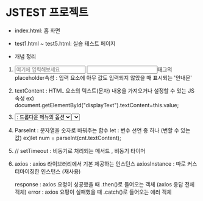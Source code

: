 # JSTEST 프로젝트

- index.html: 홈 화면
- test1.html ~ test5.html: 실습 테스트 페이지

- 개념 정리
1. <input type="" id = "" placeholder="여기에 입력해보세요">
    <input>태그의 placeholder속성 : 입력 요소에 아무 값도 입력되지 않았을 때 표시되는 '안내문'
    
2. textContent :  HTML 요소의 텍스트(문자) 내용을 가져오거나 설정할 수 있는 JS 속성
    ex) document.getElementById("displayText").textContent=this.value;  

3. <select> : 드롭다운 메뉴 <option> : 드롭다운 메뉴의 옵션 
    <select>는 click이 아니고 change

4. ParseInt    : 문자열을 숫자로 바꿔주는 함수
   let         : 변수 선언 중 하나 (변할 수 있는 값)
    ex)let num = parseInt(cnt.textContent);


5. // setTimeout : 비동기로 처리되는 메서드 , 비동기 타이머

6. axios : axios 라이브러리에서 기본 제공하는 인스턴스
   axiosInstance : 따로 커스터마이징한 인스턴스 (재사용)
   
   response : axios 요청이 성공했을 때 .then()로 들어오는 객체  (axios 응답 전체 객체)
   error : axios 요펑이 실패했을 때 .catch()로 들어오는 에러 객체 